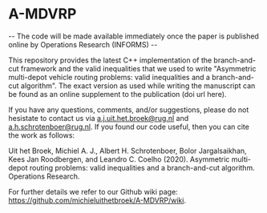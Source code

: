 # A-MDVRP

--  The code will be made available immediately once the paper is published online by Operations Research (INFORMS) --

This repository provides the latest C++ implementation of the branch-and-cut framework and the valid inequalities that we used to write "Asymmetric multi-depot vehicle routing problems: valid inequalities and a branch-and-cut algorithm".
The exact version as used while writing the manuscript can be found as an online supplement to the publication (doi url here). 

If you have any questions, comments, and/or suggestions, please do not hesistate to contact us via a.j.uit.het.broek@rug.nl and a.h.schrotenboer@rug.nl. If you found our code useful, then you can cite the work as follows:

  Uit het Broek, Michiel A. J., Albert H. Schrotenboer, Bolor Jargalsaikhan, Kees Jan Roodbergen, and Leandro C. Coelho (2020). Asymmetric multi-depot routing problems: valid inequalities and a branch-and-cut algorithm. Operations Research.

For further details we refer to our Github wiki page: https://github.com/michieluithetbroek/A-MDVRP/wiki. 
